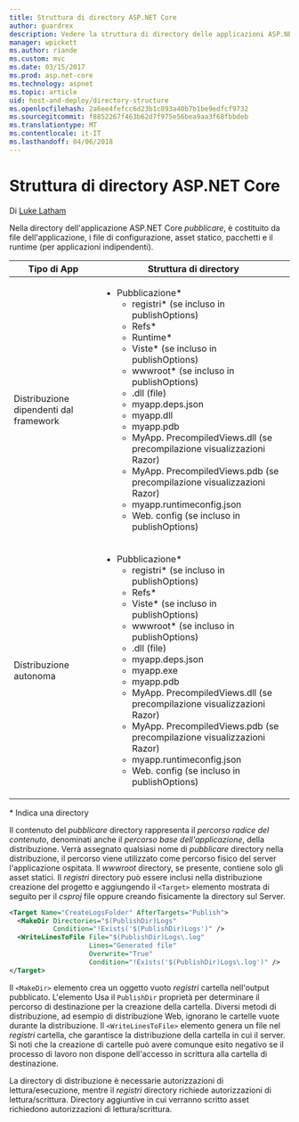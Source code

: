 ```yaml
---
title: Struttura di directory ASP.NET Core
author: guardrex
description: Vedere la struttura di directory delle applicazioni ASP.NET di base pubblicate.
manager: wpickett
ms.author: riande
ms.custom: mvc
ms.date: 03/15/2017
ms.prod: asp.net-core
ms.technology: aspnet
ms.topic: article
uid: host-and-deploy/directory-structure
ms.openlocfilehash: 2a6ee4fefcc6d23b1c893a40b7b1be9edfcf9732
ms.sourcegitcommit: f8852267f463b62d7f975e56bea9aa3f68fbbdeb
ms.translationtype: MT
ms.contentlocale: it-IT
ms.lasthandoff: 04/06/2018
---
```

# <a name="aspnet-core-directory-structure"></a>Struttura di directory ASP.NET Core

Di [Luke Latham](https://github.com/guardrex)

Nella directory dell'applicazione ASP.NET Core *pubblicare*, è costituito da file dell'applicazione, i file di configurazione, asset statico, pacchetti e il runtime (per applicazioni indipendenti).


|            Tipo di App            |                                                                                                                                                                                                                                                     Struttura di directory                                                                                                                                                                                                                                                      |
|--------------------------------|------------------------------------------------------------------------------------------------------------------------------------------------------------------------------------------------------------------------------------------------------------------------------------------------------------------------------------------------------------------------------------------------------------------------------------------------------------------------------------------------------------------------------|
| Distribuzione dipendenti dal framework | <ul><li>Pubblicazione\*<ul><li>registri\* (se incluso in publishOptions)</li><li>Refs\*</li><li>Runtime\*</li><li>Viste\* (se incluso in publishOptions)</li><li>wwwroot\* (se incluso in publishOptions)</li><li>.dll (file)</li><li>myapp.deps.json</li><li>myapp.dll</li><li>myapp.pdb</li><li>MyApp. PrecompiledViews.dll (se precompilazione visualizzazioni Razor)</li><li>MyApp. PrecompiledViews.pdb (se precompilazione visualizzazioni Razor)</li><li>myapp.runtimeconfig.json</li><li>Web. config (se incluso in publishOptions)</li></ul></li></ul> |
|   Distribuzione autonoma    |          <ul><li>Pubblicazione\*<ul><li>registri\* (se incluso in publishOptions)</li><li>Refs\*</li><li>Viste\* (se incluso in publishOptions)</li><li>wwwroot\* (se incluso in publishOptions)</li><li>.dll (file)</li><li>myapp.deps.json</li><li>myapp.exe</li><li>myapp.pdb</li><li>MyApp. PrecompiledViews.dll (se precompilazione visualizzazioni Razor)</li><li>MyApp. PrecompiledViews.pdb (se precompilazione visualizzazioni Razor)</li><li>myapp.runtimeconfig.json</li><li>Web. config (se incluso in publishOptions)</li></ul></li></ul>           |

\* Indica una directory

Il contenuto del *pubblicare* directory rappresenta il *percorso radice del contenuto*, denominati anche il *percorso base dell'applicazione*, della distribuzione. Verrà assegnato qualsiasi nome di *pubblicare* directory nella distribuzione, il percorso viene utilizzato come percorso fisico del server l'applicazione ospitata. Il *wwwroot* directory, se presente, contiene solo gli asset statici. Il *registri* directory può essere inclusi nella distribuzione creazione del progetto e aggiungendo il `<Target>` elemento mostrata di seguito per il *csproj* file oppure creando fisicamente la directory sul Server.

```xml
<Target Name="CreateLogsFolder" AfterTargets="Publish">
  <MakeDir Directories="$(PublishDir)Logs" 
           Condition="!Exists('$(PublishDir)Logs')" />
  <WriteLinesToFile File="$(PublishDir)Logs\.log" 
                    Lines="Generated file" 
                    Overwrite="True" 
                    Condition="!Exists('$(PublishDir)Logs\.log')" />
</Target>
```

Il `<MakeDir>` elemento crea un oggetto vuoto *registri* cartella nell'output pubblicato. L'elemento Usa il `PublishDir` proprietà per determinare il percorso di destinazione per la creazione della cartella. Diversi metodi di distribuzione, ad esempio di distribuzione Web, ignorano le cartelle vuote durante la distribuzione. Il `<WriteLinesToFile>` elemento genera un file nel *registri* cartella, che garantisce la distribuzione della cartella in cui il server. Si noti che la creazione di cartelle può avere comunque esito negativo se il processo di lavoro non dispone dell'accesso in scrittura alla cartella di destinazione.

La directory di distribuzione è necessarie autorizzazioni di lettura/esecuzione, mentre il *registri* directory richiede autorizzazioni di lettura/scrittura. Directory aggiuntive in cui verranno scritto asset richiedono autorizzazioni di lettura/scrittura.

